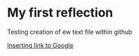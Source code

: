 # My first reflection 

Testing creation of ew text file within github

[Inserting link to Google](http://google.com)


